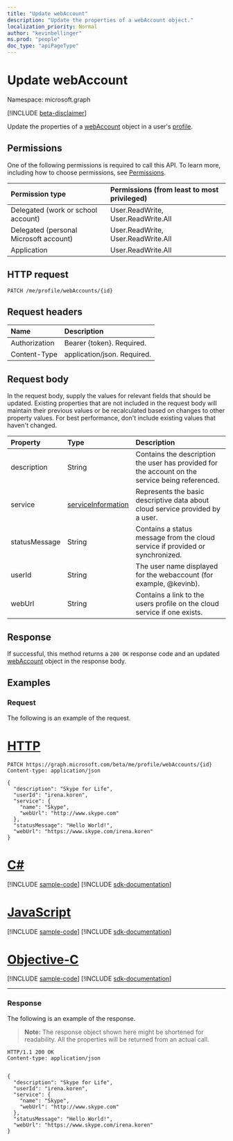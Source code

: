 ```yaml
---
title: "Update webAccount"
description: "Update the properties of a webAccount object."
localization_priority: Normal
author: "kevinbellinger"
ms.prod: "people"
doc_type: "apiPageType"
---
```


# Update webAccount

Namespace: microsoft.graph

[!INCLUDE [beta-disclaimer](../../includes/beta-disclaimer.md)]

Update the properties of a [webAccount](../resources/webaccount.md) object in a user's [profile](../resources/profile.md).

## Permissions

One of the following permissions is required to call this API. To learn more, including how to choose permissions, see [Permissions](/graph/permissions-reference).

| Permission type                        | Permissions (from least to most privileged) |
|:---------------------------------------|:--------------------------------------------|
| Delegated (work or school account)     | User.ReadWrite, User.ReadWrite.All          |
| Delegated (personal Microsoft account) | User.ReadWrite, User.ReadWrite.All          |
| Application                            | User.ReadWrite.All                          |

## HTTP request

<!-- { "blockType": "ignored" } -->

```http
PATCH /me/profile/webAccounts/{id} 
```

## Request headers

| Name           |Description                  |
|:---------------|:----------------------------|
| Authorization  | Bearer {token}. Required.   |
| Content-Type   | application/json. Required. |


## Request body

In the request body, supply the values for relevant fields that should be updated. Existing properties that are not included in the request body will maintain their previous values or be recalculated based on changes to other property values. For best performance, don't include existing values that haven't changed.

| Property     | Type                                                    | Description                                                                                     |
|:-------------|:--------------------------------------------------------|:------------------------------------------------------------------------------------------------|
|description   |String                                                   | Contains the description the user has provided for the account on the service being referenced. |
|service       |[serviceInformation](../resources/serviceinformation.md) | Represents the basic descriptive data about cloud service provided by a user.                   |
|statusMessage |String                                                   | Contains a status message from the cloud service if provided or synchronized.                   |
|userId        |String                                                   | The user name  displayed for the webaccount (for example, @kevinb).                                       |
|webUrl        |String                                                   | Contains a link to the users profile on the cloud service if one exists.                        |

## Response

If successful, this method returns a `200 OK` response code and an updated [webAccount](../resources/webaccount.md) object in the response body.

## Examples

### Request

The following is an example of the request.

# [HTTP](#tab/http)
<!-- {
  "blockType": "request",
  "name": "update_webaccount"
}-->

```http
PATCH https://graph.microsoft.com/beta/me/profile/webAccounts/{id}
Content-type: application/json

{
  "description": "Skype for Life",
  "userId": "irena.koren",
  "service": {
    "name": "Skype",
    "webUrl": "http://www.skype.com"
  },
  "statusMessage": "Hello World!",
  "webUrl": "https://www.skype.com/irena.koren"
}
```
# [C#](#tab/csharp)
[!INCLUDE [sample-code](../includes/snippets/csharp/update-webaccount-csharp-snippets.md)]
[!INCLUDE [sdk-documentation](../includes/snippets/snippets-sdk-documentation-link.md)]

# [JavaScript](#tab/javascript)
[!INCLUDE [sample-code](../includes/snippets/javascript/update-webaccount-javascript-snippets.md)]
[!INCLUDE [sdk-documentation](../includes/snippets/snippets-sdk-documentation-link.md)]

# [Objective-C](#tab/objc)
[!INCLUDE [sample-code](../includes/snippets/objc/update-webaccount-objc-snippets.md)]
[!INCLUDE [sdk-documentation](../includes/snippets/snippets-sdk-documentation-link.md)]

---


### Response

The following is an example of the response.

> **Note:** The response object shown here might be shortened for readability. All the properties will be returned from an actual call.

<!-- {
  "blockType": "response",
  "truncated": true,
  "@odata.type": "microsoft.graph.webAccount",
  "baseType": "microsoft.graph.itemfacet",
  "keyProperty": "id"
} -->

```http
HTTP/1.1 200 OK
Content-type: application/json


{
  "description": "Skype for Life",
  "userId": "irena.koren",
  "service": {
    "name": "Skype",
    "webUrl": "http://www.skype.com"
  },
  "statusMessage": "Hello World!",
  "webUrl": "https://www.skype.com/irena.koren"
}

```

<!-- uuid: 16cd6b66-4b1a-43a1-adaf-3a886856ed98
2019-02-04 14:57:30 UTC -->
<!-- {
  "type": "#page.annotation",
  "description": "Update webaccount",
  "keywords": "",
  "section": "documentation",
  "tocPath": ""
}-->
